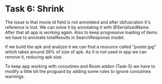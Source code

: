 # Task 6: Shrink

The issue is that movie id field is not annotated and after obfuscation it's reference is lost. We can solve it by annotating it with @SerializedName. After that all app is working again. Also to keep progressive loading of items we have to annotate totalResults in SearchResponse model.

If we build the apk and analyze it we can find a resource called "poster.jpg" which takes around 38% of size of apk. As it is not used in app we can remove it, reducing apk size.

To keep app working with coroutines and Room addon (Task-5) we have to modify a little bit the proguard by adding some rules to ignore coroutines warnings.
